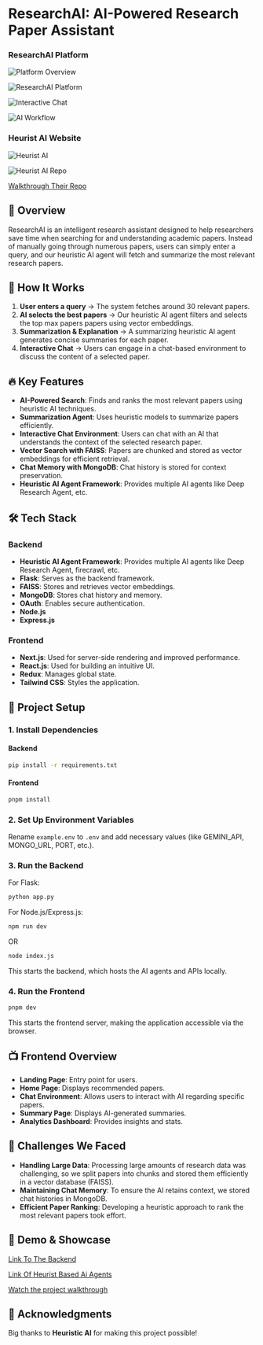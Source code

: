 # ResearchAI: AI-Powered Research Paper Assistant

### ResearchAI Platform

![Platform Overview](./images/library.png)

![ResearchAI Platform](./images/summary.png)

![Interactive Chat](./images/chatbot.png)

![AI Workflow](./images/workflow.png)

### Heurist AI Website

![Heurist AI](./images/heuristai.png)

![Heurist AI Repo](./images/heuristrepo.png)

[Walkthrough Their Repo](https://github.com/heurist-network)

## 📌 Overview

ResearchAI is an intelligent research assistant designed to help researchers save time when searching for and understanding academic papers. Instead of manually going through numerous papers, users can simply enter a query, and our heuristic AI agent will fetch and summarize the most relevant research papers.

## 🚀 How It Works

1. **User enters a query** → The system fetches around 30 relevant papers.
2. **AI selects the best papers** → Our heuristic AI agent filters and selects the top max papers papers using vector embeddings.
3. **Summarization & Explanation** → A summarizing heuristic AI agent generates concise summaries for each paper.
4. **Interactive Chat** → Users can engage in a chat-based environment to discuss the content of a selected paper.

## 🔥 Key Features

- **AI-Powered Search**: Finds and ranks the most relevant papers using heuristic AI techniques.
- **Summarization Agent**: Uses heuristic models to summarize papers efficiently.
- **Interactive Chat Environment**: Users can chat with an AI that understands the context of the selected research paper.
- **Vector Search with FAISS**: Papers are chunked and stored as vector embeddings for efficient retrieval.
- **Chat Memory with MongoDB**: Chat history is stored for context preservation.
- **Heuristic AI Agent Framework**: Provides multiple AI agents like Deep Research Agent, etc.

## 🛠️ Tech Stack

### Backend

- **Heuristic AI Agent Framework**: Provides multiple AI agents like Deep Research Agent, firecrawl, etc.
- **Flask**: Serves as the backend framework.
- **FAISS**: Stores and retrieves vector embeddings.
- **MongoDB**: Stores chat history and memory.
- **OAuth**: Enables secure authentication.
- **Node.js**
- **Express.js**

### Frontend

- **Next.js**: Used for server-side rendering and improved performance.
- **React.js**: Used for building an intuitive UI.
- **Redux**: Manages global state.
- **Tailwind CSS**: Styles the application.

## 📂 Project Setup

### 1. Install Dependencies

#### Backend

```bash
pip install -r requirements.txt
```

#### Frontend

```bash
pnpm install
```

### 2. Set Up Environment Variables

Rename `example.env` to `.env` and add necessary values (like GEMINI_API, MONGO_URL, PORT, etc.).

### 3. Run the Backend

For Flask:

```bash
python app.py
```

For Node.js/Express.js:

```bash
npm run dev
```

OR

```bash
node index.js
```

This starts the backend, which hosts the AI agents and APIs locally.

### 4. Run the Frontend

```bash
pnpm dev
```

This starts the frontend server, making the application accessible via the browser.

## 📺 Frontend Overview

- **Landing Page**: Entry point for users.
- **Home Page**: Displays recommended papers.
- **Chat Environment**: Allows users to interact with AI regarding specific papers.
- **Summary Page**: Displays AI-generated summaries.
- **Analytics Dashboard**: Provides insights and stats.

## 🎯 Challenges We Faced

- **Handling Large Data**: Processing large amounts of research data was challenging, so we split papers into chunks and stored them efficiently in a vector database (FAISS).
- **Maintaining Chat Memory**: To ensure the AI retains context, we stored chat histories in MongoDB.
- **Efficient Paper Ranking**: Developing a heuristic approach to rank the most relevant papers took effort.

## 🎥 Demo & Showcase

[Link To The Backend](https://github.com/anishk85/frostHcakBackend)

[Link Of Heurist Based Ai Agents](https://github.com/Davda-James/CryptoCoders)

[Watch the project walkthrough](https://youtu.be/XMh5Vm8Xtbc)

## 🙌 Acknowledgments

Big thanks to **Heuristic AI** for making this project possible!
